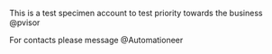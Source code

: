 This is a test specimen account to test priority towards the business @pvisor

For contacts please message @Automationeer
